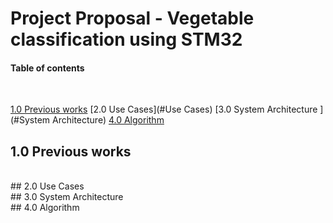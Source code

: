# Project Proposal - Vegetable classification using STM32 



#### Table of contents

<br>

[1.0 Previous works](#10-introduction)
[2.0 Use Cases](#Use Cases)
[3.0 System Architecture ](#System Architecture)
[4.0 Algorithm](#Algorithm)




## 1.0 Previous works
<br>
## 2.0 Use Cases
<br>
## 3.0 System Architecture
<br>
## 4.0 Algorithm




